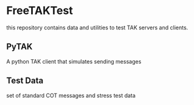 # FreeTAKTest
this repository contains data and utilities to test TAK servers and clients.

## PyTAK
A python TAK client that simulates sending messages

## Test Data
set of standard COT messages and stress test data
